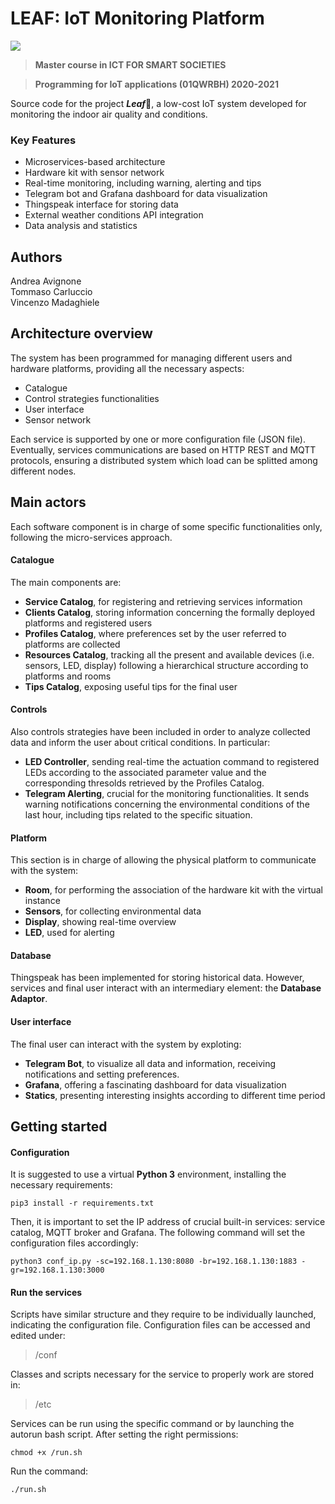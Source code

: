 # LEAF: IoT Monitoring Platform
![](http://www.politocomunica.polito.it/var/politocomunica/storage/images/media/images/marchio_logotipo_politecnico/1371-1-ita-IT/marchio_logotipo_politecnico_large.jpg) 

> **Master course in ICT FOR SMART SOCIETIES**

> **Programming for IoT applications (01QWRBH) 2020-2021**

Source code for the project ***Leaf***🌱, a low-cost IoT system developed for monitoring the indoor air quality and conditions. 
### Key Features
- Microservices-based architecture
- Hardware kit with sensor network
- Real-time monitoring, including warning, alerting and tips
- Telegram bot and Grafana dashboard for data visualization
- Thingspeak interface for storing data
- External weather conditions API integration
- Data analysis and statistics

## Authors
Andrea Avignone \
Tommaso Carluccio\
Vincenzo Madaghiele

## Architecture overview
The system has been programmed for managing different users and hardware platforms, providing all the necessary aspects:
- Catalogue
- Control strategies functionalities
- User interface
- Sensor network

Each service is supported by one or more configuration file (JSON file).\
Eventually, services communications are based on HTTP REST and MQTT protocols, ensuring a distributed system which load can be splitted among different nodes.

## Main actors

Each software component is in charge of some specific functionalities only, following the micro-services approach.

#### Catalogue

The main components are:
- **Service Catalog**, for registering and retrieving services information
- **Clients Catalog**, storing information concerning the formally deployed platforms and registered users
- **Profiles Catalog**, where preferences set by the user referred to platforms are collected
- **Resources Catalog**, tracking all the present and available devices (i.e. sensors, LED, display) following a hierarchical structure according to platforms and rooms
- **Tips Catalog**, exposing useful tips for the final user

#### Controls

Also controls strategies have been included in order to analyze collected data and inform the user about critical conditions.
In particular:
- **LED Controller**, sending real-time the actuation command to registered LEDs according to the associated parameter value and the corresponding thresolds retrieved by the Profiles Catalog.
- **Telegram Alerting**, crucial for the monitoring functionalities. It sends warning notifications concerning the environmental conditions of the last hour, including tips related to the specific situation.

#### Platform

This section is in charge of allowing the physical platform to communicate with the system:
- **Room**, for performing the association of the hardware kit with the virtual instance
- **Sensors**, for collecting environmental data
- **Display**, showing real-time overview
- **LED**, used for alerting

#### Database

Thingspeak has been implemented for storing historical data. However, services and final user interact with an intermediary element: the **Database Adaptor**.

#### User interface

The final user can interact with the system by exploting:
- **Telegram Bot**, to visualize all data and information, receiving notifications and setting preferences.
- **Grafana**, offering a fascinating dashboard for data visualization
- **Statics**, presenting interesting insights according to different time period


## Getting started

#### Configuration

It is suggested to use a virtual **Python 3** environment, installing the necessary requirements:

``
pip3 install -r requirements.txt
``

Then, it is important to set the IP address of crucial built-in services: service catalog, MQTT broker and Grafana. The following command will set the configuration files accordingly:

``
python3 conf_ip.py -sc=192.168.1.130:8080 -br=192.168.1.130:1883 -gr=192.168.1.130:3000
``
#### Run the services

Scripts have similar structure and they require to be individually launched, indicating the configuration file.
Configuration files can be accessed and edited under:
> /conf

Classes and scripts necessary for the service to properly work are stored in:

> /etc

Services can be run using the specific command or by launching the autorun bash script.
After setting the right permissions:

``
chmod +x /run.sh
``

Run the command:

``
./run.sh
``
